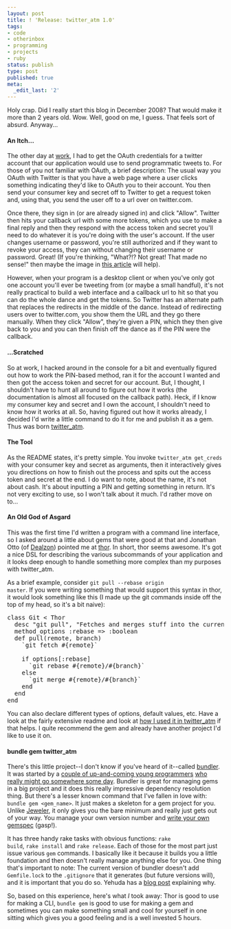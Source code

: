 ```yaml
---
layout: post
title: ! 'Release: twitter_atm 1.0'
tags:
- code
- otherinbox
- programming
- projects
- ruby
status: publish
type: post
published: true
meta:
  _edit_last: '2'
---
```

Holy crap. Did I really start this blog in December 2008? That would make it more than 2 years old. Wow. Well, good on me, I guess. That feels sort of absurd. Anyway...
<h4>An Itch...</h4>
The other day at <a title="OtherInbox" href="http://www.otherinbox.com" target="_blank">work</a>, I had to get the OAuth credentials for a twitter account that our application would use to send programmatic tweets to. For those of you not familiar with OAuth, a brief description: The usual way you OAuth with Twitter is that you have a web page where a user clicks something indicating they'd like to OAuth you to their account. You then send your consumer key and secret off to Twitter to get a request token and, using that, you send the user off to a url over on twitter.com.

Once there, they sign in (or are already signed in) and click "Allow". Twitter then hits your callback url with some more tokens, which you use to make a final reply and then they respond with the access token and secret you'll need to do whatever it is you're doing with the user's account. If the user changes username or password, you're still authorized and if they want to revoke your access, they can without changing their username or password<em>. </em>Great! (If you're thinking, "What?!? Not great! That made no sense!" then maybe the image in <a title="OAuth Documentation on dev.twitter.com" href="http://dev.twitter.com/pages/auth#intro" target="_blank">this article</a> will help).

However, when your program is a desktop client or when you've only got one account you'll ever be tweeting from (or maybe a small handful), it's not really practical to build a web interface and a callback url to hit so that you can do the whole dance and get the tokens. So Twitter has an alternate path that replaces the redirects in the middle of the dance. Instead of redirecting users over to twitter.com, you show them the URL and they go there manually. When they click "Allow", they're given a PIN, which they then give back to you and you can then finish off the dance as if the PIN were the callback.
<h4>...Scratched</h4>
So at work, I hacked around in the console for a bit and eventually figured out how to work the PIN-based method, ran it for the account I wanted and then got the access token and secret for our account. But, I thought, I shouldn't have to hunt all around to figure out how it works (the documentation is almost all focused on the callback path). Heck, if I know my consumer key and secret and I own the account, I shouldn't need to know how it works at all. So, having figured out how it works already, I decided I'd write a little command to do it for me and publish it as a gem. Thus was born <a title="Github repo" href="https://github.com/benhamill/twitter_atm" target="_blank">twitter_atm</a>.
<h4>The Tool</h4>
As the README states, it's pretty simple. You invoke <code>twitter_atm get_creds</code> with your consumer key and secret as arguments, then it interactively gives you directions on how to finish out the process and spits out the access token and secret at the end. I do want to note, about the name, it's not about cash. It's about inputting a PIN and getting something in return. It's not very exciting to use, so I won't talk about it much. I'd rather move on to...
<h4>An Old God of Asgard</h4>
This was the first time I'd written a program with a command line interface, so I asked around a little about gems that were good at that and Jonathan Otto (of <a title="Dealzon main site." href="http://dealzon.com" target="_blank">Dealzon</a>) pointed me at <a title="thor gem on Github" href="https://github.com/wycats/thor" target="_blank">thor</a>. In short, thor seems awesome. It's got a nice DSL for describing the various subcommands of your application and it looks deep enough to handle something more complex than my purposes with twitter_atm.

As a brief example, consider <code>git pull --rebase origin master</code>. If you were writing something that would support this syntax in thor, it would look something like this (I made up the git commands inside off the top of my head, so it's a bit naive):

<pre lang="ruby" line="1">class Git < Thor
  desc "git pull", "Fetches and merges stuff into the current branch."
  method_options :rebase => :boolean
  def pull(remote, branch)
    `git fetch #{remote}`

    if options[:rebase]
      `git rebase #{remote}/#{branch}`
    else
      `git merge #{remote}/#{branch}`
    end
  end
end</pre>

You can also declare different types of options, default values, etc. Have a look at the fairly extensive readme and look at <a title="/bin/twitter_atm" href="https://github.com/benhamill/twitter_atm/blob/develop/bin/twitter_atm" target="_blank">how I used it in twitter_atm</a> if that helps. I quite recommend the gem and already have another project I'd like to use it on.
<h4>bundle gem twitter_atm</h4>
There's this little project--I don't know if you've heard of it--called <a title="Bundler website." href="http://gembundler.com/" target="_blank">bundler</a>. It was started by a <a title="Carl Lerche on Github" href="https://github.com/carllerche" target="_blank">couple of up-and-coming young programmers</a> <a title="Yehuda Katz on Github" href="https://github.com/wycats" target="_blank">who really might go somewhere some day</a>. Bundler is great for managing gems in a big project and it does this really impressive dependency resolution thing. But there's a lesser known command that I've fallen in love with: <code>bundle gem &lt;gem_name&gt;</code>. It just makes a skeleton for a gem project for you. Unlike <a title="Jeweler on Github" href="https://github.com/technicalpickles/jeweler" target="_blank">Jeweler</a>, it only gives you the bare minimum and really just gets out of your way. You manage your own version number and <a title="Yehuda on using .gemspec files &quot;correctly&quot;." href="http://yehudakatz.com/2010/04/02/using-gemspecs-as-intended/" target="_blank">write your own gemspec</a> (gasp!).

It has three handy rake tasks with obvious functions: <code>rake build</code>, <code>rake install</code> and <code>rake release</code>. Each of those for the most part just issue various <code>gem</code> commands. I basically like it because it builds you a little foundation and then doesn't really manage anything else for you. One thing that's important to note: The current version of bundler doesn't add <code>Gemfile.lock</code> to the <code>.gitignore</code> that it generates (but future versions will), and it is important that you do so. Yehuda has a <a title="Yehuda on Gemfile and .gemspec" href="http://yehudakatz.com/2010/12/16/clarifying-the-roles-of-the-gemspec-and-gemfile/" target="_blank">blog post</a> explaining why.

So, based on this experience, here's what <em>I</em> took away: Thor is good to use for making a CLI, <code>bundle gem</code> is good to use for making a gem and sometimes you can make something small and cool for yourself in one sitting which gives you a good feeling and is a well invested 5 hours.
